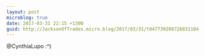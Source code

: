 ```yaml
---
layout: post
microblog: true
date: 2017-03-31 22:15 +1300
guid: http://JacksonOfTrades.micro.blog/2017/03/31/t847739208726831104.html
---
```

@CynthiaLupo :^)
